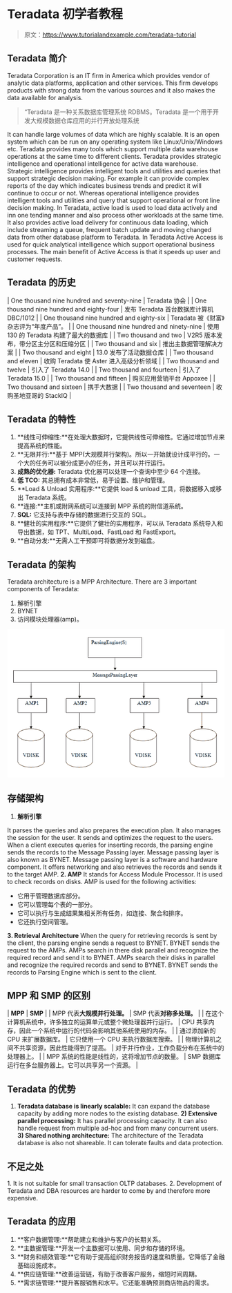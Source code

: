 # Teradata 初学者教程

> 原文：<https://www.tutorialandexample.com/teradata-tutorial>

## Teradata 简介

Teradata Corporation is an IT firm in America which provides vendor of analytic data platforms, application and other services. This firm develops products with strong data from the various sources and it also makes the data available for analysis.

> “Teradata 是一种关系数据库管理系统 RDBMS。Teradata 是一个用于开发大规模数据仓库应用的并行开放处理系统

It can handle large volumes of data which are highly scalable. It is an open system which can be run on any operating system like Linux/Unix/Windows etc. Teradata provides many tools which support multiple data warehouse operations at the same time to different clients. Teradata provides strategic intelligence and operational intelligence for active data warehouse. Strategic intelligence provides intelligent tools and utilities and queries that support strategic decision making. For example it can provide complex reports of the day which indicates business trends and predict it will continue to occur or not. Whereas operational intelligence provides intelligent tools and utilities and query that support operational or front line decision making. In Teradata, active load is used to load data actively and inn one tending manner and also process other workloads at the same time. It also provides active load delivery for continuous data loading, which include streaming a queue, frequent batch update and moving changed data from other database platform to Teradata. In Teradata Active Access is used for quick analytical intelligence which support operational business processes. The main benefit of Active Access is that it speeds up user and customer requests.

## Teradata 的历史

| One thousand nine hundred and seventy-nine | Teradata 协会 |
| One thousand nine hundred and eighty-four | 发布 Teradata 首台数据库计算机 DBC/1012 |
| One thousand nine hundred and eighty-six | Teradata 被《财富》杂志评为“年度产品”。 |
| One thousand nine hundred and ninety-nine | 使用 130 的 Teradata 构建了最大的数据库 |
| Two thousand and two | V2R5 版本发布，带分区主分区和压缩分区 |
| Two thousand and six | 推出主数据管理解决方案 |
| Two thousand and eight | 13.0 发布了活动数据仓库 |
| Two thousand and eleven | 收购 Teradata 使 Aster 进入高级分析领域 |
| Two thousand and twelve | 引入了 Teradata 14.0 |
| Two thousand and fourteen | 引入了 Teradata 15.0 |
| Two thousand and fifteen | 购买应用营销平台 Appoxee |
| Two thousand and sixteen | 携手大数据 |
| Two thousand and seventeen | 收购圣地亚哥的 StackIQ |

## Teradata 的特性

1.  **线性可伸缩性:**在处理大数据时，它提供线性可伸缩性。它通过增加节点来提高系统的性能。
2.  **无限并行:**基于 MPP(大规模并行架构)。所以一开始就设计成平行的。一个大的任务可以被分成更小的任务，并且可以并行运行。
3.  **成熟的优化器:** Teradata 优化器可以处理一个查询中至少 64 个连接。
4.  **低 TCO:** 其总拥有成本非常低，易于设置、维护和管理。
5.  **Load & Unload 实用程序:**它提供 load & unload 工具，将数据移入或移出 Teradata 系统。
6.  **连接:**主机或附网系统可以连接到 MPP 系统的附信道系统。
7.  **SQL:** 它支持与表中存储的数据进行交互的 SQL。
8.  **健壮的实用程序:**它提供了健壮的实用程序，可以从 Teradata 系统导入和导出数据，如 TPT、MultiLoad、FastLoad 和 FastExport。
9.  **自动分发:**无需人工干预即可将数据分发到磁盘。

## Teradata 的架构

Teradata architecture is a MPP Architecture. There are 3 important components of Teradata:

1.  解析引擎
2.  BYNET
3.  访问模块处理器(amp)。

![Architecture of Teradata](img/772a9cfb70abda6bdbd81c79ed2261c2.png)

## 存储架构

1.  **解析引擎**

It parses the queries and also prepares the execution plan. It also manages the session for the user. It sends and optimizes the request to the users. When a client executes queries for inserting records, the parsing engine sends the records to the Message Passing layer. Message passing layer is also known as BYNET. Message passing layer is a software and hardware component. It offers networking and also retrieves the records and sends it to the target AMP. **2\. AMP** It stands for Access Module Processor. It is used to check records on disks. AMP is used for the following activities:

*   它用于管理数据库部分。
*   它可以管理每个表的一部分。
*   它可以执行与生成结果集相关所有任务，如连接、聚合和排序。
*   它还执行空间管理。

**3\. Retrieval Architecture** When the query for retrieving records is sent by the client, the parsing engine sends a request to BYNET. BYNET sends the request to the AMPs. AMPs search in there disk parallel and recognize the required record and send it to BYNET. AMPs search their disks in parallel and recognize the required records and send to BYNET. BYNET sends the records to Parsing Engine which is sent to the client.

## MPP 和 SMP 的区别

| **MPP** | **SMP** |
| MPP 代表**大规模并行处理。** | SMP 代表**对称多处理。** |
| 在这个计算机系统中，许多独立的运算单元或整个微处理器并行运行。 | CPU 共享内存，因此一个系统中运行的代码会影响其他系统使用的内存。 |
| 通过添加新的 CPU 来扩展数据库。 | 它只使用一个 CPU 来执行数据库搜索。 |
| 物理计算机之间不共享资源，因此性能得到了提高。 | 对于并行作业，工作负载分布在系统中的处理器上。 |
| MPP 系统的性能是线性的，这将增加节点的数量。 | SMP 数据库运行在多台服务器上。它可以共享另一个资源。 |

## Teradata 的优势

1) **Teradata database is linearly scalable:** It can expand the database capacity by adding more nodes to the existing database. **2) Extensive parallel processing:** It has parallel processing capacity. It can also handle request from multiple ad-hoc and from many concurrent users. **3) Shared nothing architecture:** The architecture of the Teradata database is also not shareable. It can tolerate faults and data protection.

## 不足之处

1\. It is not suitable for small transaction OLTP databases. 2\. Development of Teradata and DBA resources are harder to come by and therefore more expensive.

## Teradata 的应用

1.  **客户数据管理:**帮助建立和维护与客户的长期关系。
2.  **主数据管理:**开发一个主数据可以使用、同步和存储的环境。
3.  **财务和绩效管理:**它有助于提高组织财务报告的速度和质量。它降低了金融基础设施成本。
4.  **供应链管理:**改善运营链，有助于改善客户服务，缩短时间周期。
5.  **需求链管理:**提升客服销售和水平。它还能准确预测商店物品的需求。